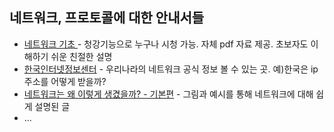 ## 네트워크, 프로토콜에 대한 안내서들

* [네트워크 기초 ](http://www.kmooc.kr/courses/course-v1:SKKUk+SKKU_26+2020_T2/about) - 청강기능으로 누구나 시청 가능. 자체 pdf 자료 제공. 초보자도 이해하기 쉬운 친절한 설명
* [한국인터넷정보센터](https://krnic.or.kr/jsp/resources/concept.jsp) - 우리나라의 네트워크 공식 정보 볼 수 있는 곳. 예)한국은 ip 주소를 어떻게 받을까?
* [네트워크는 왜 이렇게 생겼을까? - 기본편](https://www.clien.net/service/board/lecture/15872844?od=T31&po=0&category=&groupCd=) - 그림과 예시를 통해 네트워크에 대해 쉽게 설명된 글
* ...
